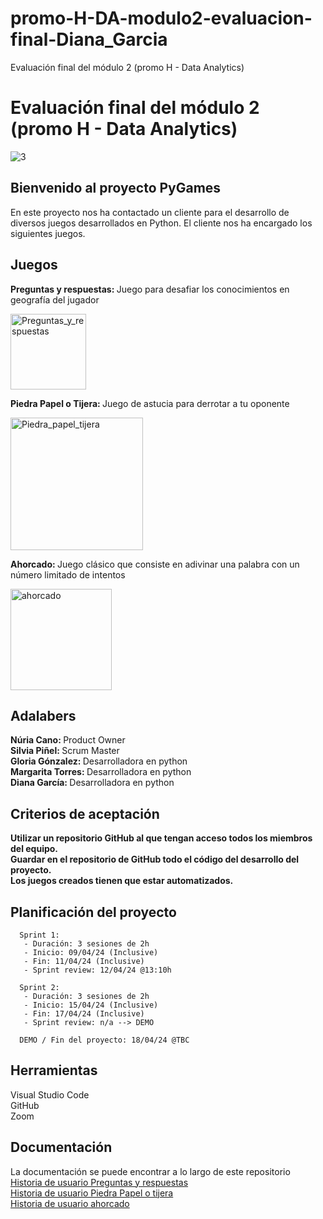 # promo-H-DA-modulo2-evaluacion-final-Diana_Garcia

Evaluación final del módulo 2 (promo H - Data Analytics)

<h1>Evaluación final del módulo 2 (promo H - Data Analytics)</h1>

![3](https://github.com/nuriancg/proyecto-da-promo-H-modulo-1-team-3-Peter_Pan/assets/99440874/f0aee1f4-e561-4866-98df-f51108d7de5b)



<h2>Bienvenido al proyecto PyGames</h2> En este proyecto nos ha contactado un cliente para el desarrollo de diversos juegos desarrollados en Python. El cliente nos ha encargado los siguientes juegos.

<h2>Juegos</h2>

<b>Preguntas y respuestas: </b> Juego para desafiar los conocimientos en geografía del jugador</br>

<div><img width="121" alt="Preguntas_y_respuestas" src="https://github.com/nuriancg/proyecto-da-promo-H-modulo-1-team-3-Peter_Pan/assets/99440874/79962fce-b51e-47d3-bc60-cc594a14c328"></div>

<b>Piedra Papel o Tijera: </b> Juego de astucia para derrotar a tu oponente</br>

<img width="212" alt="Piedra_papel_tijera" src="https://github.com/nuriancg/proyecto-da-promo-H-modulo-1-team-3-Peter_Pan/assets/99440874/f412ee4f-abca-480c-9225-3d72f719243e">

<b>Ahorcado: </b>Juego clásico que consiste en adivinar una palabra con un número limitado de intentos</br>

<img width="162" alt="ahorcado" src="https://github.com/nuriancg/proyecto-da-promo-H-modulo-1-team-3-Peter_Pan/assets/99440874/4ee9a926-e8ba-4b35-b178-82efd32170ce">

<h2>Adalabers</h2>
<b>Núria Cano: </b>Product Owner</br>
<b>Silvia Piñel: </b>Scrum Master</br>
<b>Gloria Gónzalez: </b>Desarrolladora en python</br>
<b>Margarita Torres: </b>Desarrolladora en python </br>
<b>Diana García: </b>Desarrolladora en python </br>

<h2> Criterios de aceptación</h2>
<b> Utilizar un repositorio GitHub al que tengan acceso todos los miembros del equipo.</b></br>
<b> Guardar en el repositorio de GitHub todo el código del desarrollo del proyecto.</b></br>
<b> Los juegos creados tienen que estar automatizados.</b></br>

<h2> Planificación del proyecto</h2>

      Sprint 1:
       - Duración: 3 sesiones de 2h 
       - Inicio: 09/04/24 (Inclusive)
       - Fin: 11/04/24 (Inclusive)
       - Sprint review: 12/04/24 @13:10h 
 
      Sprint 2:
       - Duración: 3 sesiones de 2h 
       - Inicio: 15/04/24 (Inclusive)
       - Fin: 17/04/24 (Inclusive)
       - Sprint review: n/a --> DEMO

      DEMO / Fin del proyecto: 18/04/24 @TBC

<h2>Herramientas</h2>
Visual Studio Code </br>
GitHub </br>
Zoom</br>


<h2>Documentación</h1>
La documentación se puede encontrar a lo largo de este repositorio</br>
  <a href="https://github.com/nuriancg/proyecto-da-promo-H-modulo-1-team-3-Peter_Pan/blob/main/01-Preguntas_y_respuestas/Historia_de_usuario-Preguntas_y_respuestas.ipynb">Historia de usuario Preguntas y respuestas</a></br>
<a href="https://github.com/nuriancg/proyecto-da-promo-H-modulo-1-team-3-Peter_Pan/blob/main/02-Piedra_papel_o_tijera/Historia_de_usuario-Piedra_papel_o_tijera.ipynb">Historia de usuario Piedra Papel o tijera</a></br>
<a href="https://github.com/nuriancg/proyecto-da-promo-H-modulo-1-team-3-Peter_Pan/blob/main/03-Ahorcado/Historia_de_usuario-Ahorcado.ipynb">Historia de usuario ahorcado </a></br>

